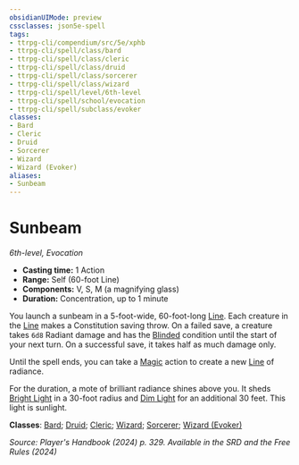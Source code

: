 ```yaml
---
obsidianUIMode: preview
cssclasses: json5e-spell
tags:
- ttrpg-cli/compendium/src/5e/xphb
- ttrpg-cli/spell/class/bard
- ttrpg-cli/spell/class/cleric
- ttrpg-cli/spell/class/druid
- ttrpg-cli/spell/class/sorcerer
- ttrpg-cli/spell/class/wizard
- ttrpg-cli/spell/level/6th-level
- ttrpg-cli/spell/school/evocation
- ttrpg-cli/spell/subclass/evoker
classes:
- Bard
- Cleric
- Druid
- Sorcerer
- Wizard
- Wizard (Evoker)
aliases:
- Sunbeam
---
```

# Sunbeam
*6th-level, Evocation*  


- **Casting time:** 1 Action
- **Range:** Self (60-foot Line)
- **Components:** V, S, M (a magnifying glass)
- **Duration:** Concentration, up to 1 minute

You launch a sunbeam in a 5-foot-wide, 60-foot-long [Line](Інструменти%20ДМ/CLI/rules/variant-rules/line-area-of-effect-xphb.md). Each creature in the [Line](Інструменти%20ДМ/CLI/rules/variant-rules/line-area-of-effect-xphb.md) makes a Constitution saving throw. On a failed save, a creature takes `6d8` Radiant damage and has the [Blinded](Інструменти%20ДМ/CLI/rules/conditions.md#Blinded) condition until the start of your next turn. On a successful save, it takes half as much damage only.

Until the spell ends, you can take a [Magic](Інструменти%20ДМ/CLI/rules/actions.md#Magic) action to create a new [Line](Інструменти%20ДМ/CLI/rules/variant-rules/line-area-of-effect-xphb.md) of radiance.

For the duration, a mote of brilliant radiance shines above you. It sheds [Bright Light](Інструменти%20ДМ/CLI/rules/variant-rules/bright-light-xphb.md) in a 30-foot radius and [Dim Light](Інструменти%20ДМ/CLI/rules/variant-rules/dim-light-xphb.md) for an additional 30 feet. This light is sunlight.

**Classes**: [Bard](Інструменти%20ДМ/CLI/lists/list-spells-classes-bard.md); [Druid](Інструменти%20ДМ/CLI/lists/list-spells-classes-druid.md); [Cleric](Інструменти%20ДМ/CLI/lists/list-spells-classes-cleric.md); [Wizard](Інструменти%20ДМ/CLI/lists/list-spells-classes-wizard.md); [Sorcerer](Інструменти%20ДМ/CLI/lists/list-spells-classes-sorcerer.md); [Wizard (Evoker)](Інструменти%20ДМ/CLI/lists/list-spells-classes-evoker-xphb.md "subclass=XPHB;class=XPHB")

*Source: Player's Handbook (2024) p. 329. Available in the <span title='Systems Reference Document (5.2)'>SRD</span> and the Free Rules (2024)*